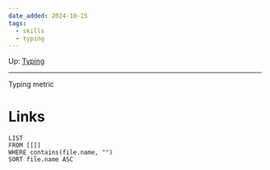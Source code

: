 ```yaml
---
date_added: 2024-10-15
tags:
  - skills
  - typing
---
```

Up: [Typing](Typing.md)
___
 Typing metric
# Links
```dataview
LIST
FROM [[]]
WHERE contains(file.name, "")
SORT file.name ASC
```
